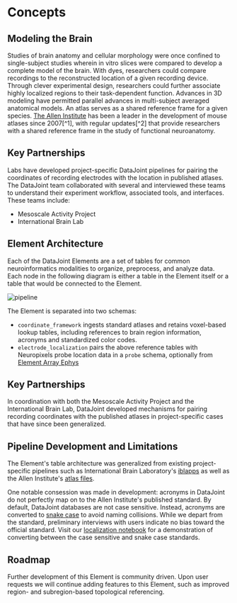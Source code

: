 # Concepts

## Modeling the Brain

Studies of brain anatomy and cellular morphology were once confined to single-subject
studies wherein in vitro slices were compared to develop a complete model of the brain.
With dyes, researchers could compare recordings to the reconstructed location of a given
recording device. Through clever experimental design, researchers could further
associate highly localized regions to their task-dependent function. Advances in 3D
modeling have permitted parallel advances in multi-subject averaged anatomical models.
An atlas serves as a shared reference frame for a given species.
[The Allen Institute](https://mouse.brain-map.org/) has been a leader in the development
of mouse atlases since 2007[^1], with regular
updates[^2] that provide researchers with a shared reference
frame in the study of functional neuroanatomy.

## Key Partnerships

Labs have developed project-specific DataJoint pipelines for pairing the coordinates of recording electrodes with the location in published atlases. The DataJoint team collaborated with several and interviewed these teams to understand their experiment workflow, associated tools, and interfaces. These teams include:

+ Mesoscale Activity Project
+ International Brain Lab

## Element Architecture

Each of the DataJoint Elements are a set of tables for common neuroinformatics
modalities to organize, preprocess, and analyze data. Each node in the following diagram
is either a table in the Element itself or a table that would be connected to the
Element.

![pipeline](https://raw.githubusercontent.com/datajoint/element-electrode-localization/main/images/pipeline.svg)

The Element is separated into two schemas:

+ `coordinate_framework` ingests standard atlases and retains voxel-based lookup tables,
  including references to brain region information, acronyms and standardized color
  codes.
+ `electrode_localization` pairs the above reference tables with Neuropixels probe
  location data in a `probe` schema, optionally from
  [Element Array Ephys](https://github.com/datajoint/element-array-ephys)

## Key Partnerships

In coordination with both the Mesoscale Activity Project and the International Brain
Lab, DataJoint developed mechanisms for pairing recording coordinates with the published
atlases in project-specific cases that have since been generalized.

## Pipeline Development and Limitations

The Element's table architecture was generalized from existing project-specific
pipelines such as International Brain Laboratory's
[iblapps](https://github.com/int-brain-lab/iblapps/wiki/) as well as the Allen
Institute's
[atlas files](https://community.brain-map.org/t/allen-mouse-ccf-accessing-and-using-related-data-and-tools/359).

One notable consession was made in development: acronyms in DataJoint do not perfectly
map on to the Allen Institute's published standard. By default, DataJoint databases are
not case sensitive. Instead, acronyms are converted to
[snake case](https://en.wikipedia.org/wiki/Snake_case) to avoid naming collisions. While
we depart from the standard, preliminary interviews with users indicate no bias toward
the official standard. Visit our
[localization notebook](https://github.com/datajoint/workflow-array-ephys/blob/main/notebooks/08-electrode-localization.ipynb)
for a demonstration of converting between the case sensitive and snake case standards.

## Roadmap

Further development of this Element is community driven. Upon user requests we will
continue adding features to this Element, such as improved region- and subregion-based
topological referencing.
